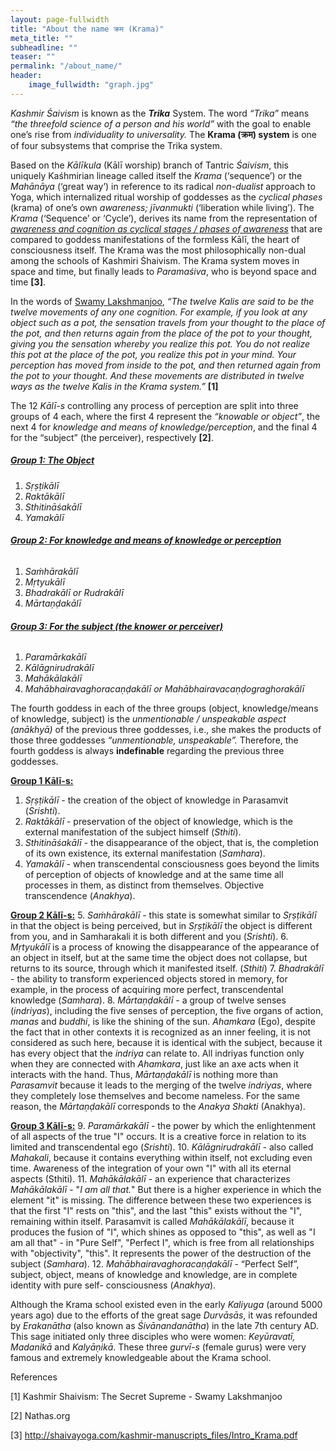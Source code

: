 ```yaml
---
layout: page-fullwidth
title: "About the name क्रम (Krama)"
meta_title: ""
subheadline: ""
teaser: ""
permalink: "/about_name/"
header:
    image_fullwidth: "graph.jpg"
---
```

*Kashmir Śaivism* is known as the ***Trika*** System. The word *“Trika”* means *“the threefold science of a person and his world”* with the goal to enable one’s rise from *individuality to universality.* The **Krama (क्रम) system** is one of four subsystems that comprise the Trika system. 



Based on the *Kālīkula* (Kālī worship) branch of Tantric *Śaivism*, this uniquely Kaśhmirian lineage called itself the *Krama* (‘sequence’) or the *Mahānāya* (‘great way’) in reference to its radical *non-dualist* approach to Yoga, which internalized ritual worship of goddesses as the *cyclical phases* (krama) of one’s own *awareness; jīvanmukti* (‘liberation while living’). The *Krama* (‘Sequence’ or ‘Cycle’), derives its name from the representation of *<u>awareness and cognition as cyclical stages / phases of awareness</u>* that are compared to goddess manifestations of the formless Kālī, the heart of consciousness itself. The Krama was the most philosophically non-dual among the schools of Kashmiri Śhaivism. The Krama system moves in space and time, but finally leads to *Paramaśiva*, who is beyond space and time **[3]**.



In the words of [Swamy Lakshmanjoo](https://en.wikipedia.org/wiki/Lakshman_Joo), *“The twelve Kalis are said to be the twelve movements of any one cognition. For example, if you look at any object such as a pot, the sensation travels from your thought to the place of the pot, and then returns again from the place of the pot to your thought, giving you the sensation whereby you realize this pot. You do not realize this pot at the place of the pot, you realize this pot in your mind. Your perception has moved from inside to the pot, and then returned again from the pot to your thought. And these movements are distributed in twelve ways as the twelve Kalis in the Krama system.”* **[1]**



The 12 *Kālī-s* controlling any process of perception are split into three groups of 4 each, where the first 4 represent the *“knowable or object”*, the next 4 for *knowledge and means of knowledge/perception*, and the final 4 for the “subject” (the perceiver), respectively **[2]**.


##### **<u>Group 1: The Object</u>**

1. *Sṛṣṭikālī*
2. *Raktākālī*
3. *Sthitināśakālī*
4. *Yamakālī*




###### **<u>Group 2: For knowledge and means of knowledge or perception</u>**

1. *Saṁhārakālī*
2. *Mṛtyukālī*
3. *Bhadrakālī or Rudrakālī*
4. *Mārtaṇḍakālī*




###### **<u>Group 3: For the subject (the knower or perceiver)</u>**

1. *Paramārkakālī*
2. *Kālāgnirudrakālī*
3. *Mahākālakālī*
4. *Mahābhairavaghoracaṇḍakālī or Mahābhairavacaṇḍograghorakālī*



The fourth goddess in each of the three groups (object, knowledge/means of knowledge, subject) is the *unmentionable / unspeakable aspect (anākhyā)* of the previous three goddesses, i.e., she makes the products of those three goddesses *“unmentionable, unspeakable”.* Therefore, the fourth goddess is always **indefinable** regarding the previous three goddesses.


**<u>Group 1 Kālī-s:</u>**
1. *Sṛṣṭikālī* - the creation of the object of knowledge in Parasamvit (*Srishti*).
2. *Raktākālī* - preservation of the object of knowledge, which is the external manifestation of the subject himself (*Sthiti*).
3. *Sthitināśakālī* - the disappearance of the object, that is, the completion of its own existence, its external manifestation (*Samhara*).
4. *Yamakālī* -  when transcendental consciousness goes beyond the limits of perception of objects of knowledge and at the same time all processes in them, as distinct from themselves. Objective transcendence (*Anakhya*).
 
**<u>Group 2 Kālī-s:</u>**
5. *Saṁhārakālī* - this state is somewhat similar to *Sṛṣṭikālī* in that the object is being perceived, but in *Sṛṣṭikālī* the object is different from you, and in Samharakali it is both different and you (*Srishti*).
6. *Mṛtyukālī* is a process of knowing the disappearance of the appearance of an object in itself, but at the same time the object does not collapse, but returns to its source, through which it manifested itself. (*Sthiti*)
7. *Bhadrakālī* - the ability to transform experienced objects stored in memory, for example, in the process of acquiring more perfect, transcendental knowledge (*Samhara*).
8. *Mārtaṇḍakālī* - a group of twelve senses (*indriyas*), including the five senses of perception, the five organs of action, *manas* and *buddhi*, is like the shining of the sun. *Ahamkara* (Ego), despite the fact that in other contexts it is recognized as an inner feeling, it is not considered as such here, because it is identical with the subject, because it has every object that the *indriya* can relate to. All indriyas function only when they are connected with *Ahamkara*, just like an axe acts when it interacts with the hand. 
Thus, *Mārtaṇḍakālī* is nothing more than *Parasamvit* because it leads to the merging of the twelve *indriyas*, where they completely lose themselves and become nameless. For the same reason, the *Mārtaṇḍakālī* corresponds to the *Anakya Shakti* (Anakhya).
 
**<u>Group 3 Kālī-s:</u>**
9. *Paramārkakālī* - the power by which the enlightenment of all aspects of the true "I" occurs. It is a creative force in relation to its limited and transcendental ego (*Srishti*).
10. *Kālāgnirudrakālī* - also called *Mahakali*, because it contains everything within itself, not excluding even time. Awareness of the integration of your own "I" with all its eternal aspects (Sthiti).
11. *Mahākālakālī* - an experience that characterizes *Mahākālakālī* - "*I am all that.*" But there is a higher experience in which the element "it" is missing. The difference between these two experiences is that the first "I" rests on "this", and the last "this" exists without the "I", remaining within itself. Parasamvit is called *Mahākālakālī*, because it produces the fusion of "I", which shines as opposed to "this", as well as "I am all that" - in "Pure Self", "Perfect I", which is free from all relationships with "objectivity", "this". It represents the power of the destruction of the subject (*Samhara*).
12. *Mahābhairavaghoracaṇḍakālī* - “Perfect Self”,  subject, object, means of knowledge and knowledge, are in complete identity with pure self- consciousness (*Anakhya*).



Although the Krama school existed even in the early *Kaliyuga* (around 5000 years ago) due to the efforts of the great sage *Durvāsās*, it was refounded by *Erakanātha* (also known as *Śivānandanātha*) in the late 7th century AD. This sage initiated only three disciples who were women: *Keyūravatī, Madanikā* and *Kalyāṇikā*. These three *gurvī-s* (female gurus) were very famous and extremely knowledgeable about the Krama school. 



References

[1] Kashmir Shaivism: The Secret Supreme - Swamy Lakshmanjoo

[2] Nathas.org

[3] http://shaivayoga.com/kashmir-manuscripts_files/Intro_Krama.pdf
